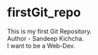 # firstGit_repo
This is my first Git Repository.
<br>
Author - Sandeep Kichcha.
<br>
I want to be a Web-Dev.
